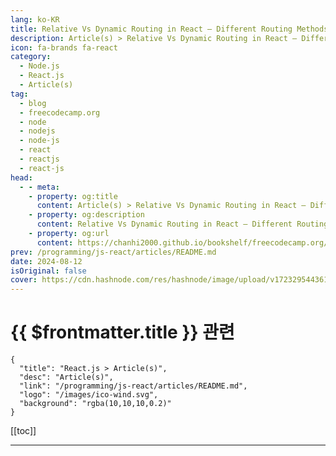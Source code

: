 ```yaml
---
lang: ko-KR
title: Relative Vs Dynamic Routing in React – Different Routing Methods with Examples
description: Article(s) > Relative Vs Dynamic Routing in React – Different Routing Methods with Examples
icon: fa-brands fa-react
category: 
  - Node.js
  - React.js
  - Article(s)
tag: 
  - blog
  - freecodecamp.org
  - node
  - nodejs
  - node-js
  - react
  - reactjs
  - react-js
head:
  - - meta:
    - property: og:title
      content: Article(s) > Relative Vs Dynamic Routing in React – Different Routing Methods with Examples
    - property: og:description
      content: Relative Vs Dynamic Routing in React – Different Routing Methods with Examples
    - property: og:url
      content: https://chanhi2000.github.io/bookshelf/freecodecamp.org/relative-vs-dynamic-routing-in-react.html
prev: /programming/js-react/articles/README.md
date: 2024-08-12
isOriginal: false
cover: https://cdn.hashnode.com/res/hashnode/image/upload/v1723295443613/2cf6a928-b2b1-4f71-a6ba-a307b6c13dc9.png
---
```


# {{ $frontmatter.title }} 관련

```component VPCard
{
  "title": "React.js > Article(s)",
  "desc": "Article(s)",
  "link": "/programming/js-react/articles/README.md",
  "logo": "/images/ico-wind.svg",
  "background": "rgba(10,10,10,0.2)"
}
```

[[toc]]

---

<SiteInfo
  name="Relative Vs Dynamic Routing in React – Different Routing Methods with Examples"
  desc="Single-Page Applications (SPAs) have been growing in popularity as people become accustomed to better user experiences and improved application responsiveness. This is in part thanks to the introduction of Client-Side Routing (CSR). CSR enables navig..."
  url="https://freecodecamp.org/news/relative-vs-dynamic-routing-in-react/"
  logo="https://cdn.freecodecamp.org/universal/favicons/favicon.ico"
  preview="https://cdn.hashnode.com/res/hashnode/image/upload/v1723295443613/2cf6a928-b2b1-4f71-a6ba-a307b6c13dc9.png"/>

<!-- END: 작성 -->

